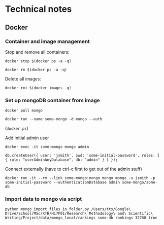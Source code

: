# Technical notes

## Docker

### Container and image management

Stop and remove all containers:

`docker stop $(docker ps -a -q)`

`docker rm $(docker ps -a -q)`

Delete all images:

`docker rmi $(docker images -q)`

### Set up mongoDB container from image

`docker pull mongo`

`docker run --name some-mongo -d mongo --auth`

(`docker ps`)

Add initial admin user

`docker exec -it some-mongo mongo admin`

`db.createUser({ user: 'jsmith', pwd: 'some-initial-password', roles: [ { role: "userAdminAnyDatabase", db: "admin" } ] });`

Connect externally (have to ctrl-c first to get out of the admin stuff)

`docker run -it --rm --link some-mongo:mongo mongo mongo -u jsmith -p some-initial-password --authenticationDatabase admin some-mongo/some-db`

### Import data to mongo via script

`python mongo_import_files_in_folder.py /Users/tts/Google\ Drive/School/MSc/KTH/H17P01/Research\ Methodology\ and\ Scientific\ Writing/Project/data/mongo_local/rankings some-db rankings 32768 true`